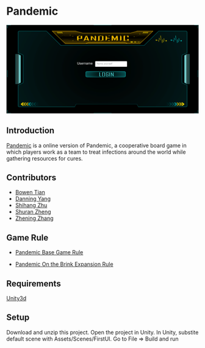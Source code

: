 # Pandemic 
![p1](https://github.com/FaithfulZhening/Pandemic/blob/master/Login.png)
## Introduction

[Pandemic](https://www.zmangames.com/en/games/pandemic/) is a online version of Pandemic, a cooperative board game in which players work as a team to treat infections around the world while gathering resources for cures. 

## Contributors

* [Bowen Tian](https://github.com/Bowen8888)
* [Danning Yang](https://github.com/JimmyYang233)
* [Shihang Zhu](https://github.com/nickszhu)
* [Shuran Zheng](https://github.com/sszheng)
* [Zhening Zhang](https://github.com/FaithfulZhening)

## Game Rule

* [Pandemic Base Game Rule](https://images-cdn.zmangames.com/us-east-1/filer_public/25/12/251252dd-1338-4f78-b90d-afe073c72363/zm7101_pandemic_rules.pdf)

* [Pandemic On the Brink Expansion Rule](https://images-cdn.zmangames.com/us-east-1/filer_public/04/b7/04b7b667-e9ff-47e5-a456-49843689f702/zm7111_pandemic_otb_rules.pdf)

## Requirements

[Unity3d](https://unity3d.com/cn)

## Setup
Download and unzip this project. Open the project in Unity.
In Unity, substite default scene with Assets/Scenes/FirstUI. Go to File => Build and run
